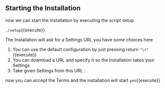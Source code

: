 ## Starting the Installation

now we can start the installation by executing the script setup 

`./setup`{{execute}}

The Installation will ask for a Settings URL you have some choices here 
1. You can use the default configuration by just pressing return
   `"\r"`{{execute}}
2. You can download a URL and specify it so the Installation takes your Settings
3. Take given Settings from this URL : 

now you can accept the Terms and the installation will start
`yes`{{execute}}